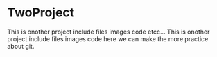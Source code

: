 # TwoProject
This is onother project include files images code etcc...
This is onother project include files images code here we can make the more practice about git.
